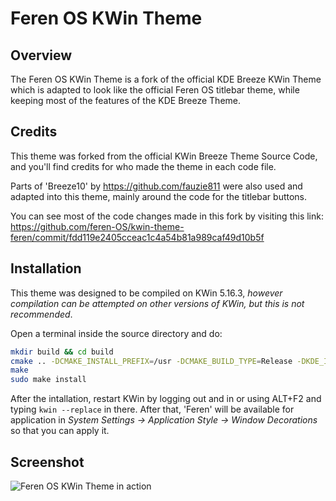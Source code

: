 # Feren OS KWin Theme

## Overview

The Feren OS KWin Theme is a fork of the official KDE Breeze KWin Theme which is adapted to look like the official Feren OS titlebar theme, while keeping most of the features of the KDE Breeze Theme.

## Credits

This theme was forked from the official KWin Breeze Theme Source Code, and you'll find credits for who made the theme in each code file.

Parts of 'Breeze10' by https://github.com/fauzie811 were also used and adapted into this theme, mainly around the code for the titlebar buttons.

You can see most of the code changes made in this fork by visiting this link: https://github.com/feren-OS/kwin-theme-feren/commit/fdd119e2405cceac1c4a54b81a989caf49d10b5f

## Installation

This theme was designed to be compiled on KWin 5.16.3, *however compilation can be attempted on other versions of KWin, but this is not recommended*.

Open a terminal inside the source directory and do:
```sh
mkdir build && cd build
cmake .. -DCMAKE_INSTALL_PREFIX=/usr -DCMAKE_BUILD_TYPE=Release -DKDE_INSTALL_LIBDIR=lib -DBUILD_TESTING=OFF -DKDE_INSTALL_USE_QT_SYS_PATHS=ON
make
sudo make install
```
After the intallation, restart KWin by logging out and in or using ALT+F2 and typing `kwin --replace` in there. After that, 'Feren' will be available for application in *System Settings &rarr; Application Style &rarr; Window Decorations* so that you can apply it.

## Screenshot
![Feren OS KWin Theme in action](https://raw.githubusercontent.com/feren-OS/kwin-theme-feren/raw/master/screenshots/screenshot.png)
